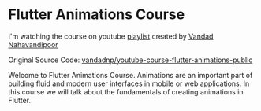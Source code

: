 # Flutter Animations Course

I'm watching the course on youtube [playlist](https://www.youtube.com/playlist?list=PL6yRaaP0WPkW3kwAerPeRqGBvJfO8O4S7)  created by [Vandad Nahavandipoor](https://www.youtube.com/@VandadNP)

Original Source Code: [vandadnp/youtube-course-flutter-animations-public](https://github.com/vandadnp/youtube-course-flutter-animations-public)

Welcome to Flutter Animations Course. Animations are an important part of building fluid and modern user interfaces in mobile or web applications. In this course we will talk about the fundamentals of creating animations in Flutter.  
